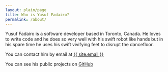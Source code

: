 ```yaml
---
layout: plain/page
title: Who is Yusuf Fadairo?
permalink: /about/
---
```


<p class="ma0 pa0 f4 pv2">
  <span class="golden">Yusuf Fadairo</span> is a software developer based in Toronto, Canada.
  He loves to write code and he does so very well with his swift robot like hands but in his  spare time he uses his <span class="">swift vivifying feet</span> to disrupt the dancefloor.
</p>
<p class="ma0 pa0 f4 pb2">
  You can contact him by email at <a class="link emphasize" href="mailto:{{ site.email }}">{{ site.email }}</a>
</p>
<p class="ma0 pa0 f4 pb2">
  You can see his public projects on <a class="link emphasize" href="https://github.com/yusuf-kami"> GitHub</a>
</p>